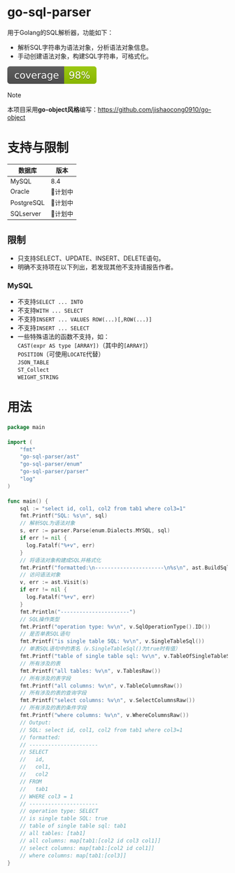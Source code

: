 # go-sql-parser

用于Golang的SQL解析器，功能如下：

* 解析SQL字符串为语法对象，分析语法对象信息。
* 手动创建语法对象，构建SQL字符串，可格式化。

![coverage](https://raw.githubusercontent.com/jishaocong0910/go-sql-parser/b6780c369b7ba1c19d37d570893503172bbeaf3a/.badges/main/coverage.svg)

> [!NOTE]
>
> 本项目采用**go-object风格**编写：https://github.com/jishaocong0910/go-object

# 支持与限制

| 数据库        | 版本    |
|------------|-------|
| MySQL      | 8.4   |
| Oracle     | 🚧计划中 |
| PostgreSQL | 🚧计划中 |
| SQLserver  | 🚧计划中 |

## 限制

* 只支持SELECT、UPDATE、INSERT、DELETE语句。
* 明确不支持项在以下列出，若发现其他不支持请报告作者。

### MySQL

* 不支持`SELECT ... INTO `
* 不支持`WITH ... SELECT`
* 不支持`INSERT ... VALUES ROW(...)[,ROW(...)]`
* 不支持`INSERT ... SELECT`
* 一些特殊语法的函数不支持，如：</br>
  `CAST(expr AS type [ARRAY])`（其中的`[ARRAY]`）</br>
  `POSITION`（可使用`LOCATE`代替）</br>
  `JSON_TABLE`</br>
  `ST_Collect`</br>
  `WEIGHT_STRING`</br>

# 用法

```go
package main

import (
    "fmt"
    "go-sql-parser/ast"
    "go-sql-parser/enum"
    "go-sql-parser/parser"
    "log"
)

func main() {
    sql := "select id, col1, col2 from tab1 where col3=1"
    fmt.Printf("SQL: %s\n", sql)
    // 解析SQL为语法对象
    s, err := parser.Parse(enum.Dialects.MYSQL, sql)
    if err != nil {
      log.Fatalf("%+v", err)
    }
    // 将语法对象构建成SQL并格式化
    fmt.Printf("formatted:\n----------------------\n%s\n", ast.BuildSql(s, true))
    // 访问语法对象
    v, err := ast.Visit(s)
    if err != nil {
      log.Fatalf("%+v", err)
    }
    fmt.Println("----------------------")
    // SQL操作类型
    fmt.Printf("operation type: %v\n", v.SqlOperationType().ID())
    // 是否单表SQL语句
    fmt.Printf("is single table SQL: %v\n", v.SingleTableSql())
    // 单表SQL语句中的表名（v.SingleTableSql()为true时有值）
    fmt.Printf("table of single table sql: %v\n", v.TableOfSingleTableSql())
    // 所有涉及的表
    fmt.Printf("all tables: %v\n", v.TablesRaw())
    // 所有涉及的表字段
    fmt.Printf("all columns: %v\n", v.TableColumnsRaw())
    // 所有涉及的表的查询字段
    fmt.Printf("select columns: %v\n", v.SelectColumnsRaw())
    // 所有涉及的表的条件字段
    fmt.Printf("where columns: %v\n", v.WhereColumnsRaw())
    // Output:
    // SQL: select id, col1, col2 from tab1 where col3=1
    // formatted:
    // ----------------------
    // SELECT
    //   id,
    //   col1,
    //   col2
    // FROM
    //   tab1
    // WHERE col3 = 1
    // ----------------------
    // operation type: SELECT
    // is single table SQL: true
    // table of single table sql: tab1
    // all tables: [tab1]
    // all columns: map[tab1:[col2 id col3 col1]]
    // select columns: map[tab1:[col2 id col1]]
    // where columns: map[tab1:[col3]]
}
```

















